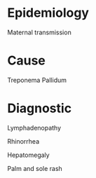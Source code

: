# Epidemiology

Maternal transmission

# Cause

Treponema Pallidum

# Diagnostic

Lymphadenopathy

Rhinorrhea

Hepatomegaly

Palm and sole rash

